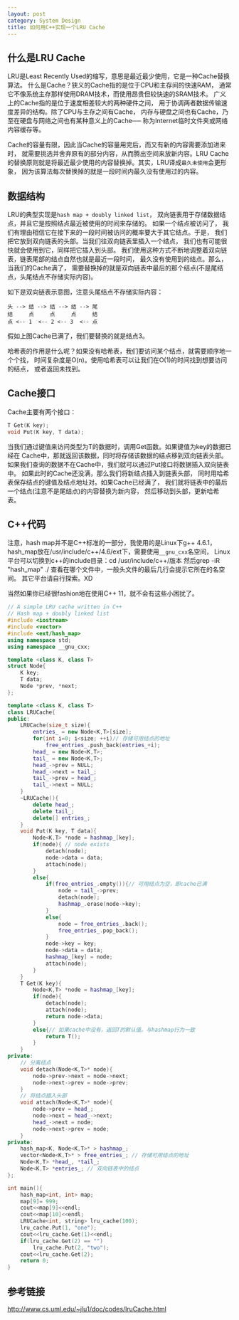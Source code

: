 ```yaml
---
layout: post
category: System Design
title: 如何用C++实现一个LRU Cache
---
```


## 什么是LRU Cache

LRU是Least Recently Used的缩写，意思是最近最少使用，它是一种Cache替换算法。
什么是Cache？狭义的Cache指的是位于CPU和主存间的快速RAM，
通常它不像系统主存那样使用DRAM技术，而使用昂贵但较快速的SRAM技术。
广义上的Cache指的是位于速度相差较大的两种硬件之间，
用于协调两者数据传输速度差异的结构。除了CPU与主存之间有Cache，
内存与硬盘之间也有Cache，乃至在硬盘与网络之间也有某种意义上的Cache──
称为Internet临时文件夹或网络内容缓存等。

Cache的容量有限，因此当Cache的容量用完后，而又有新的内容需要添加进来时，
就需要挑选并舍弃原有的部分内容，从而腾出空间来放新内容。LRU Cache
的替换原则就是将最近最少使用的内容替换掉。其实，LRU译成`最久未使用`会更形象，
因为该算法每次替换掉的就是一段时间内最久没有使用过的内容。

## 数据结构

LRU的典型实现是`hash map + doubly linked list`，
双向链表用于存储数据结点，并且它是按照结点最近被使用的时间来存储的。
如果一个结点被访问了，
我们有理由相信它在接下来的一段时间被访问的概率要大于其它结点。于是，
我们把它放到双向链表的头部。当我们往双向链表里插入一个结点，
我们也有可能很快就会使用到它，同样把它插入到头部。
我们使用这种方式不断地调整着双向链表，链表尾部的结点自然也就是最近一段时间，
最久没有使用到的结点。那么，当我们的Cache满了，
需要替换掉的就是双向链表中最后的那个结点(不是尾结点，头尾结点不存储实际内容)。

如下是双向链表示意图，注意头尾结点不存储实际内容：

	头 --> 结 --> 结 --> 结 --> 尾
	结     点     点     点     结
	点 <-- 1  <-- 2 <-- 3  <-- 点

假如上图Cache已满了，我们要替换的就是结点3。

哈希表的作用是什么呢？如果没有哈希表，我们要访问某个结点，就需要顺序地一个个找，
时间复杂度是O(n)。使用哈希表可以让我们在O(1)的时间找到想要访问的结点，
或者返回未找到。

## Cache接口

Cache主要有两个接口：

```cpp
T Get(K key);
void Put(K key, T data);
```

当我们通过键值来访问类型为T的数据时，调用Get函数。如果键值为key的数据已经在
Cache中，那就返回该数据，同时将存储该数据的结点移到双向链表头部。
如果我们查询的数据不在Cache中，我们就可以通过Put接口将数据插入双向链表中。
如果此时的Cache还没满，那么我们将新结点插入到链表头部，
同时用哈希表保存结点的键值及结点地址对。如果Cache已经满了，
我们就将链表中的最后一个结点(注意不是尾结点)的内容替换为新内容，
然后移动到头部，更新哈希表。

## C++代码

注意，hash map并不是C++标准的一部分，我使用的是Linux下g++ 4.6.1，
hash_map放在/usr/include/c++/4.6/ext下，需要使用`__gnu_cxx`名空间，
Linux平台可以切换到c++的include目录：cd /usr/include/c++/版本
然后grep -iR "hash_map" ./
查看在哪个文件中，一般头文件的最后几行会提示它所在的名空间。
其它平台请自行探索。XD

当然如果你已经很fashion地在使用C++ 11，就不会有这些小困扰了。

```cpp
// A simple LRU cache written in C++
// Hash map + doubly linked list
#include <iostream>
#include <vector>
#include <ext/hash_map>
using namespace std;
using namespace __gnu_cxx;

template <class K, class T>
struct Node{
    K key;
    T data;
    Node *prev, *next;
};

template <class K, class T>
class LRUCache{
public:
    LRUCache(size_t size){
        entries_ = new Node<K,T>[size];
        for(int i=0; i<size; ++i)// 存储可用结点的地址
            free_entries_.push_back(entries_+i);
        head_ = new Node<K,T>;
        tail_ = new Node<K,T>;
        head_->prev = NULL;
        head_->next = tail_;
        tail_->prev = head_;
        tail_->next = NULL;
    }
    ~LRUCache(){
        delete head_;
        delete tail_;
        delete[] entries_;
    }
    void Put(K key, T data){
        Node<K,T> *node = hashmap_[key];
        if(node){ // node exists
            detach(node);
            node->data = data;
            attach(node);
        }
        else{
            if(free_entries_.empty()){// 可用结点为空，即cache已满
                node = tail_->prev;
                detach(node);
                hashmap_.erase(node->key);
            }
            else{
                node = free_entries_.back();
                free_entries_.pop_back();
            }
            node->key = key;
            node->data = data;
            hashmap_[key] = node;
            attach(node);
        }
    }
    T Get(K key){
        Node<K,T> *node = hashmap_[key];
        if(node){
            detach(node);
            attach(node);
            return node->data;
        }
        else{// 如果cache中没有，返回T的默认值。与hashmap行为一致
            return T();
        }
    }
private:
    // 分离结点
    void detach(Node<K,T>* node){
        node->prev->next = node->next;
        node->next->prev = node->prev;
    }
    // 将结点插入头部
    void attach(Node<K,T>* node){
        node->prev = head_;
        node->next = head_->next;
        head_->next = node;
        node->next->prev = node;
    }
private:
    hash_map<K, Node<K,T>* > hashmap_;
    vector<Node<K,T>* > free_entries_; // 存储可用结点的地址
    Node<K,T> *head_, *tail_;
    Node<K,T> *entries_; // 双向链表中的结点
};

int main(){
    hash_map<int, int> map;
    map[9]= 999;
    cout<<map[9]<<endl;
    cout<<map[10]<<endl;
    LRUCache<int, string> lru_cache(100);
    lru_cache.Put(1, "one");
    cout<<lru_cache.Get(1)<<endl;
    if(lru_cache.Get(2) == "")
        lru_cache.Put(2, "two");
    cout<<lru_cache.Get(2);
    return 0;
}
```

## 参考链接

<http://www.cs.uml.edu/~jlu1/doc/codes/lruCache.html>
